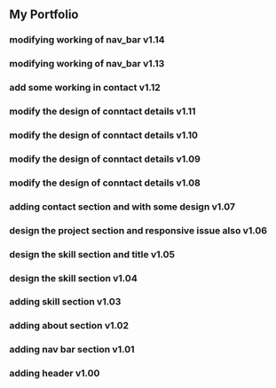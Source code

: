 ## My Portfolio

### modifying working of nav_bar v1.14

### modifying working of nav_bar v1.13

### add some working in contact v1.12

### modify the design of conntact details v1.11

### modify the design of conntact details v1.10

### modify the design of conntact details v1.09

### modify the design of conntact details v1.08

### adding contact section and with some design v1.07

### design the project section and responsive issue also v1.06

### design the skill section and title v1.05

### design the skill section v1.04

### adding skill section v1.03

### adding about section v1.02

### adding nav bar section v1.01

### adding header v1.00

